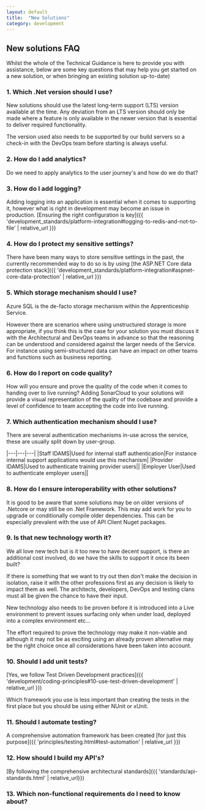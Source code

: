```yaml
---
layout: default
title:  "New Solutions"
category: development
---
```


## New solutions FAQ

Whilst the whole of the Technical Guidance is here to provide you with assistance, below are some key questions that may help you get started on a new solution, or when bringing an existing solution up-to-date)

### 1. Which .Net version should I use?

New solutions should use the latest long-term support (LTS) version available at the time. Any deviation from an LTS version should only be made where a feature is only available in the newer version that is essential to deliver required functionality.

The version used also needs to be supported by our build servers so a check-in with the DevOps team before starting is always useful.

### 2. How do I add analytics?

Do we need to apply analytics to the user journey's and how do we do that?

### 3. How do I add logging?

Adding logging into an application is essential when it comes to supporting it, however what is right in development may become an issue in production. [Ensuring the right configuration is key]({{ 'development_standards/platform-integration#logging-to-redis-and-not-to-file' | relative_url }})

### 4. How do I protect my sensitive settings?

There have been many ways to store sensitive settings in the past, the currently recommended way to do so is by using [the ASP.NET Core data protection stack]({{ 'development_standards/platform-integration#aspnet-core-data-protection' | relative_url }})

### 5. Which storage mechanism should I use?

Azure SQL is the de-facto storage mechanism within the Apprenticeship Service.

However there are scenarios where using unstructured storage is more appropriate, if you think this is the case for your solution you must discuss it with the Architectural and DevOps teams in advance so that the reasoning can be understood and considered against the larger needs of the Service. For instance using semi-structured data can have an impact on other teams and functions such as business reporting.

### 6. How do I report on code quality?

How will you ensure and prove the quality of the code when it comes to handing over to live running?
Adding SonarCloud to your solutions will provide a visual representation of the quality of the codebase and provide a level of confidence to team accepting the code into live running.

### 7. Which authentication mechanism should I use?

There are several authentication mechanisms in-use across the service, these are usually split down by user-group.

|---|---|---|
|Staff IDAMS|Used for internal staff authentication|For instance internal support applications would use this mechanism|
|Provider IDAMS|Used to authenticate training provider users||
|Employer User|Used to authenticate employer users||

### 8. How do I ensure interoperability with other solutions?

It is good to be aware that some solutions may be on older versions of .Netcore or may still be on .Net Framework. This may add work for you to upgrade or conditionally compile older dependencies. This can be especially prevalent with the use of API Client Nuget packages.

### 9. Is that new technology worth it?

We all love new tech but is it too new to have decent support, is there an additional cost involved, do we have the skills to support it once its been built?

If there is something that we want to try out then don't make the decision in isolation, raise it with the other professions first as any decision is likely to impact them as well. The architects, developers, DevOps and testing clans must all be given the chance to have their input. 

New technology also needs to be proven before it is introduced into a Live environment to prevent issues surfacing only when under load, deployed into a complex environment etc... 

The effort required to prove the technology may make it non-viable and although it may not be as exciting using an already proven alternative may be the right choice once all considerations have been taken into account.

### 10. Should I add unit tests?

[Yes, we follow Test Driven Development practices]({{ 'development/coding-principles#10-use-test-driven-development' | relative_url }})

Which framework you use is less important than creating the tests in the first place but you should be using either NUnit or xUnit.

### 11. Should I automate testing?

A comprehensive automation framework has been created [for just this purpose]({{ 'principles/testing.html#test-automation' | relative_url }})

### 12. How should I build my API's?

[By following the comprehensive architectural standards]({{ 'standards/api-standards.html' | relative_url}})

### 13. Which non-functional requirements do I need to know about?

